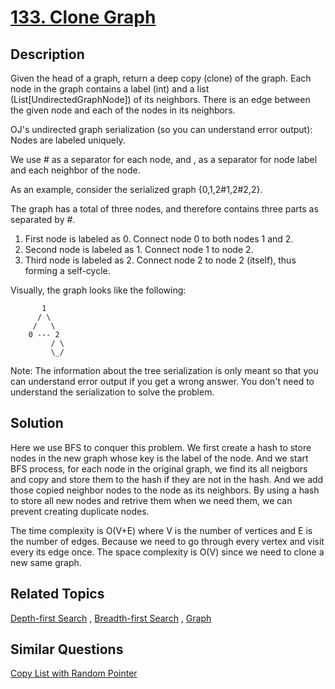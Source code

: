 # [133. Clone Graph](https://leetcode.com/problems/clone-graph)

## Description

Given the head of a graph, return a deep copy (clone) of the graph. Each node in the graph contains a label (int) and a list (List[UndirectedGraphNode]) of its neighbors. There is an edge between the given node and each of the nodes in its neighbors.


OJ's undirected graph serialization (so you can understand error output):
Nodes are labeled uniquely.

We use # as a separator for each node, and , as a separator for node label and each neighbor of the node.
 

As an example, consider the serialized graph {0,1,2#1,2#2,2}.

The graph has a total of three nodes, and therefore contains three parts as separated by #.

1. First node is labeled as 0. Connect node 0 to both nodes 1 and 2.
2. Second node is labeled as 1. Connect node 1 to node 2.
3. Third node is labeled as 2. Connect node 2 to node 2 (itself), thus forming a self-cycle.

Visually, the graph looks like the following:

```
       1
      / \
     /   \
    0 --- 2
         / \
         \_/
```

Note: The information about the tree serialization is only meant so that you can understand error output if you get a wrong answer. You don't need to understand the serialization to solve the problem.

## Solution

Here we use BFS to conquer this problem. We first create a hash to store nodes in the new graph whose key is the label of the node. And we start BFS process, for each node in the original graph, we find its all neigbors and copy and store them to the hash if they are not in the hash. And we add those copied neighbor nodes to the node as its neighbors. By using a hash to store all new nodes and retrive them when we need them, we can prevent creating duplicate nodes.

The time complexity is O(V+E) where V is the number of vertices and E is the number of edges. Because we need to go through every vertex and visit every its edge once. The space complexity is O(V) since we need to clone a new same graph.

## Related Topics

[Depth-first Search](https://leetcode.com/tag/depth-first-search/) , [Breadth-first Search](https://leetcode.com/tag/breadth-first-search/) , [Graph](https://leetcode.com/tag/graph/) 

## Similar Questions

[Copy List with Random Pointer](https://leetcode.com/problems/copy-list-with-random-pointer/)
